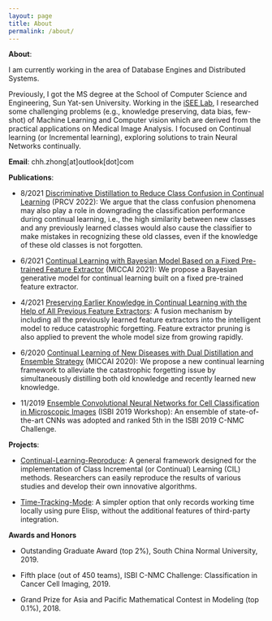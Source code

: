 ```yaml
---
layout: page
title: About
permalink: /about/
---
```


**About**:

I am currently working in the area of Database Engines and Distributed Systems.

Previously, I got the MS degree at the School of Computer Science and Engineering, Sun Yat-sen University. Working in the [iSEE Lab](https://www.isee-ai.cn/index.html), I researched some challenging problems (e.g., knowledge preserving, data bias, few-shot) of Machine Learning and Computer vision which are derived from the practical applications on Medical Image Analysis. I focused on Continual learning (or Incremental learning), exploring solutions to train Neural Networks continually.


**Email**: chh.zhong[at]outlook[dot]com


**Publications**:

- 8/2021 [Discriminative Distillation to Reduce Class Confusion in Continual Learning](https://arxiv.org/abs/2108.05187) (PRCV 2022): We argue that the class confusion phenomena may also play a role in downgrading the classification performance during continual learning, i.e., the high similarity between new classes and any previously learned classes would also cause the classifier to make mistakes in recognizing these old classes, even if the knowledge of these old classes is not forgotten.

- 6/2021 [Continual Learning with Bayesian Model Based on a Fixed Pre-trained Feature Extractor](https://arxiv.org/abs/2204.13349) (MICCAI 2021): We propose a Bayesian generative model for continual learning built on a fixed pre-trained feature extractor.

- 4/2021 [Preserving Earlier Knowledge in Continual Learning with the Help of All Previous Feature Extractors](https://arxiv.org/abs/2104.13614): A fusion mechanism by including all the previously learned feature extractors into the intelligent model to reduce catastrophic forgetting. Feature extractor pruning is also applied to prevent the whole model size from growing rapidly.

- 6/2020 [Continual Learning of New Diseases with Dual Distillation and Ensemble Strategy](https://link.springer.com/chapter/10.1007/978-3-030-59710-8_17) (MICCAI 2020): We propose a new continual learning framework to alleviate the catastrophic forgetting issue by simultaneously distilling both old knowledge and recently learned new knowledge.

- 11/2019 [Ensemble Convolutional Neural Networks for Cell Classification in Microscopic Images](https://link.springer.com/chapter/10.1007/978-981-15-0798-4_5) (ISBI 2019 Workshop): An ensemble of state-of-the-art CNNs was adopted and ranked 5th in the ISBI 2019 C-NMC Challenge.


**Projects**:
<!--
A general framework designed for the implementation of Class Incremental (or Continual) Learning (CIL) methods. This framework deconstructs popular CIL algorithms and abstracts them into a flexible and configurable training pipeline, including features such as multi-stage training, exemplar selection, configurable backbones and datasets. With the robust toolkit provided by the framework, researchers can easily reproduce the results of various studies and develop their own innovative algorithms. The codebase has developed into a new project that is well-maintained by a CIL research team and includes more SOTA methods. Please refer to the project page for more information.
-->
- [Continual-Learning-Reproduce](https://github.com/zhchuu/continual-learning-reproduce): A general framework designed for the implementation of Class Incremental (or Continual) Learning (CIL) methods. Researchers can easily reproduce the results of various studies and develop their own innovative algorithms.

<!--
Record your working time when you are using Emacs. A simpler option that only records working time locally using pure Elisp, without the additional features of third-party integration (compared with wakatime-mode and activity-watch-mode). It provides general overview of working time rather than a detailed analysis.
-->
- [Time-Tracking-Mode](https://github.com/zhchuu/time-tracking-mode): A simpler option that only records working time locally using pure Elisp, without the additional features of third-party integration.

**Awards and Honors**

- Outstanding Graduate Award (top 2%), South China Normal University, 2019.

- Fifth place (out of 450 teams), ISBI C-NMC Challenge: Classification in Cancer Cell Imaging, 2019.

- Grand Prize for Asia and Pacific Mathematical Contest in Modeling (top 0.1%), 2018.
